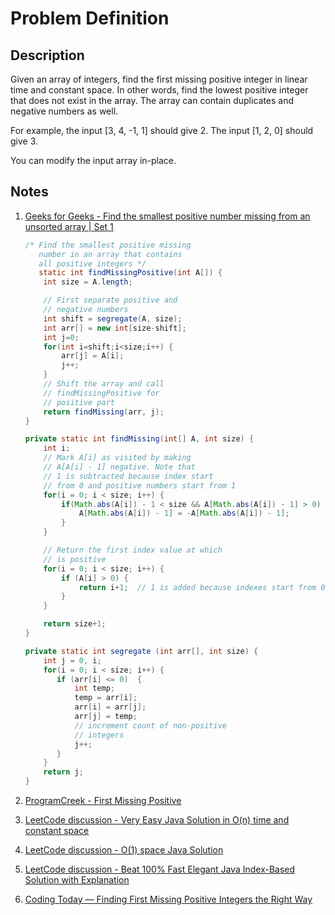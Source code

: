 # Problem Definition

## Description

Given an array of integers, find the first missing positive integer in linear time and constant space. In other words, find the lowest positive integer that does not exist in the array. The array can contain duplicates and negative numbers as well.

For example, the input [3, 4, -1, 1] should give 2. The input [1, 2, 0] should give 3.

You can modify the input array in-place.

## Notes

1. [Geeks for Geeks - Find the smallest positive number missing from an unsorted array | Set 1](https://www.geeksforgeeks.org/find-the-smallest-positive-number-missing-from-an-unsorted-array/)

    ```java
    /* Find the smallest positive missing 
       number in an array that contains
       all positive integers */
       static int findMissingPositive(int A[]) { 
        int size = A.length;

        // First separate positive and 
        // negative numbers
        int shift = segregate(A, size);
        int arr[] = new int[size-shift];
        int j=0;
        for(int i=shift;i<size;i++) {
            arr[j] = A[i];
            j++;
        }
        // Shift the array and call 
        // findMissingPositive for
        // positive part
        return findMissing(arr, j);
    }

    private static int findMissing(int[] A, int size) {
        int i;
        // Mark A[i] as visited by making 
        // A[A[i] - 1] negative. Note that 
        // 1 is subtracted because index start 
        // from 0 and positive numbers start from 1
        for(i = 0; i < size; i++) {
            if(Math.abs(A[i]) - 1 < size && A[Math.abs(A[i]) - 1] > 0) {
                A[Math.abs(A[i]) - 1] = -A[Math.abs(A[i]) - 1];
            }
        }

        // Return the first index value at which 
        // is positive
        for(i = 0; i < size; i++) {
            if (A[i] > 0) {
                return i+1;  // 1 is added because indexes start from 0
            }
        }

        return size+1;
    }

    private static int segregate (int arr[], int size) {
        int j = 0, i;
        for(i = 0; i < size; i++) {
           if (arr[i] <= 0)  {
               int temp;
               temp = arr[i];
               arr[i] = arr[j];
               arr[j] = temp;
               // increment count of non-positive 
               // integers
               j++;  
           }
        }
        return j;
    }
    ```
1. [ProgramCreek - First Missing Positive](https://www.programcreek.com/2014/05/leetcode-first-missing-positive-java/)
1. [LeetCode discussion - Very Easy Java Solution in O(n) time and constant space](https://leetcode.com/explore/interview/card/google/59/array-and-strings/457/discuss/130739/Very-Easy-Java-Solution-in-O\(n\)-time-and-constant-space)
1. [LeetCode discussion - O(1) space Java Solution](https://leetcode.com/explore/interview/card/google/59/array-and-strings/457/discuss/17083/O(1)-space-Java-Solution)
1. [LeetCode discussion - Beat 100% Fast Elegant Java Index-Based Solution with Explanation](https://leetcode.com/explore/interview/card/google/59/array-and-strings/457/discuss/17126/Beat-100-Fast-Elegant-Java-Index-Based-Solution-with-Explanation)
1. [Coding Today — Finding First Missing Positive Integers the Right Way](https://blog.vcillusion.co.in/finding-first-missing-positive-integers-the-right-way/)
